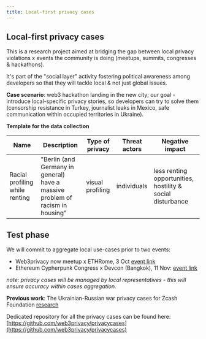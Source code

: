 ```yaml
---
title: Local-first privacy cases
---
```


## Local-first privacy cases

This is a research project aimed at bridging the gap between local privacy violations x events the community is doing (meetups, summits, congresses & hackathons).

It's part of the "social layer" activity fostering political awareness among developers so that they will tackle local & not just global issues.

**Case scenario**: web3 hackathon landing in the new city; our goal - introduce local-specific privacy stories, so developers can try to solve them (censorship resistance in Turkey, journalist leaks in Mexico, safe communication within occupied territories in Ukraine). 

**Template for the data collection**

| Name  | Description | Type of privacy | Threat actors | Negative impact |
| ------------- | ------------- |------------- |------------- | ------------- | 
| Racial profiling while renting | "Berlin (and Germany in general) have a massive problem of racism in housing" | visual profiling | individuals | less renting opportunities, hostility & social disturbance | 

## Test phase
We will commit to aggregate local use-cases prior to two events:
- Web3privacy now meetup x ETHRome, 3 Oct [event link](https://lu.ma/w3pn-meetup-rome1)
- Ethereum Cypherpunk Congress x Devcon (Bangkok), 11 Nov: [event link](http://congress.web3privacy.info)

_note: privacy cases will be managed by local representatives - this will ensure accuracy within cases aggregation._

**Previous work**: The Ukrainian-Russian war privacy cases for Zcash Foundation [research](https://forum.zcashcommunity.com/t/privacy-services-from-zcash-to-status-usage-within-the-ukrainian-russian-war-research/43940/11?u=aquietinvestor)

Dedicated repository for all the privacy cases can be found here: [https://github.com/web3privacy/privacycases](https://github.com/web3privacy/privacycases)
